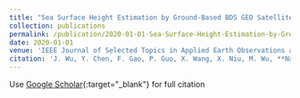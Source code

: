 ```yaml
---
title: "Sea Surface Height Estimation by Ground-Based BDS GEO Satellite Reflectometry"
collection: publications
permalink: /publication/2020-01-01-Sea-Surface-Height-Estimation-by-Ground-Based-BDS-GEO-Satellite-Reflectometry
date: 2020-01-01
venue: 'IEEE Journal of Selected Topics in Applied Earth Observations and Remote Sensing'
citation: 'J. Wu, Y. Chen, F. Gao, P. Guo, X. Wang, X. Niu, M. Wu, **Naifeng Fu** &quot;Sea Surface Height Estimation by Ground-Based BDS GEO Satellite Reflectometry.&quot; IEEE Journal of Selected Topics in Applied Earth Observations and Remote Sensing, 2020.'
---
```

Use [Google Scholar](https://scholar.google.com/scholar?q=Sea+Surface+Height+Estimation+by+Ground+Based+BDS+GEO+Satellite+Reflectometry){:target="_blank"} for full citation